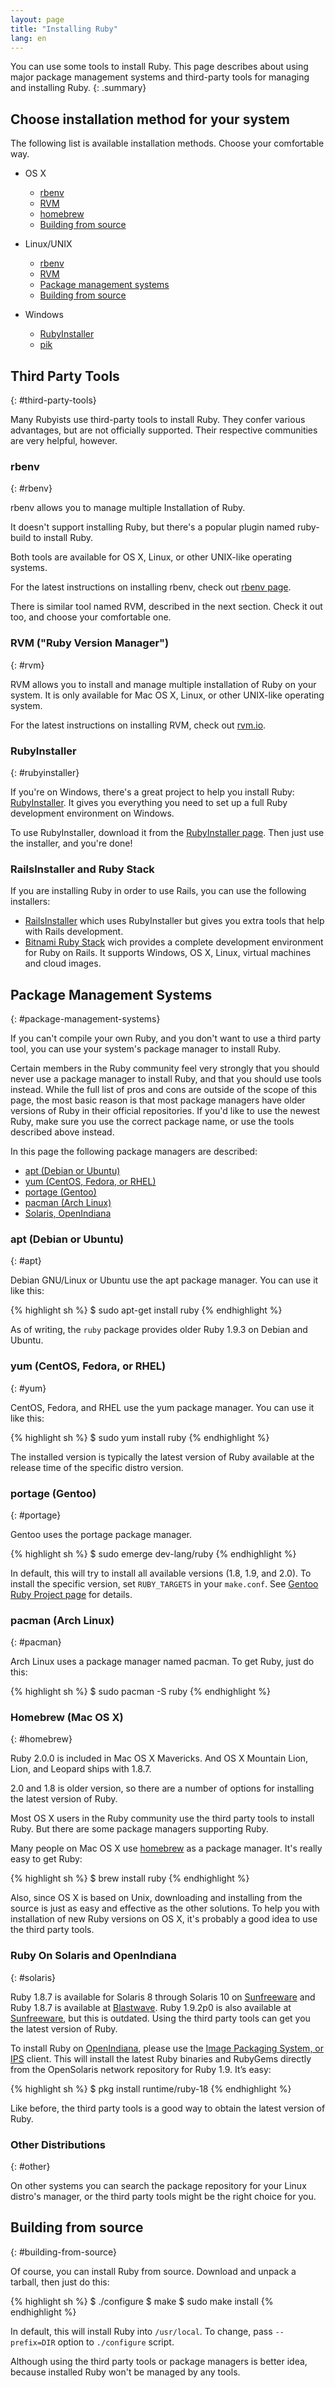 ```yaml
---
layout: page
title: "Installing Ruby"
lang: en
---
```


You can use some tools to install Ruby.
This page describes about using major package management systems
and third-party tools for managing and installing Ruby.
{: .summary}


## Choose installation method for your system

The following list is available installation methods.
Choose your comfortable way.

- OS X

  - [rbenv](#rbenv)
  - [RVM](#rvm)
  - [homebrew](#homebrew)
  - [Building from source](#building-from-source)

- Linux/UNIX

  - [rbenv](#rbenv)
  - [RVM](#rvm)
  - [Package management systems](#package-management-systems)
  - [Building from source](#building-from-source)

- Windows

  - [RubyInstaller](#rubyinstaller)
  - [pik][pik]


## Third Party Tools
{: #third-party-tools}

Many Rubyists use third-party tools to install Ruby.
They confer various advantages, but are not officially supported. Their
respective communities are very helpful, however.


### rbenv
{: #rbenv}

rbenv allows you to manage multiple Installation of Ruby.

It doesn't support installing Ruby, but there's a popular plugin named
ruby-build to install Ruby.

Both tools are available for OS X, Linux, or other UNIX-like operating systems.

For the latest instructions on installing rbenv, check out [rbenv page][rbenv].

There is similar tool named RVM, described in the next section.
Check it out too, and choose your comfortable one.


### RVM ("Ruby Version Manager")
{: #rvm}

RVM allows you to install and manage multiple installation of Ruby on your
system.  It is only available for Mac OS X, Linux, or other UNIX-like
operating system.

For the latest instructions on installing RVM, check out [rvm.io][rvm].


### RubyInstaller
{: #rubyinstaller}

If you're on Windows, there's a great project to help you install Ruby:
[RubyInstaller][rubyinstaller].
It gives you everything you need to set up a full Ruby development
environment on Windows.

To use RubyInstaller, download it from the [RubyInstaller page][rubyinstaller].
Then just use the installer, and you're done!


### RailsInstaller and Ruby Stack

If you are installing Ruby in order to use Rails, you can use the following
installers:

* [RailsInstaller][railsinstaller] which uses RubyInstaller but gives you
  extra tools that help with Rails development.
* [Bitnami Ruby Stack][rubystack] wich provides a complete development
  environment for Ruby on Rails. It supports Windows, OS X, Linux, virtual
  machines and cloud images.


## Package Management Systems
{: #package-management-systems}

If you can't compile your own Ruby, and you don't want to use a third
party tool, you can use your system's package manager to install Ruby.

Certain members in the Ruby community feel very strongly that you should
never use a package manager to install Ruby, and that you should use tools
instead. While the full list of pros and cons are outside of the scope
of this page, the most basic reason is that most package managers have
older versions of Ruby in their official repositories. If you'd like to
use the newest Ruby, make sure you use the correct package name,
or use the tools described above instead.

In this page the following package managers are described:

- [apt (Debian or Ubuntu)](#apt)
- [yum (CentOS, Fedora, or RHEL)](#yum)
- [portage (Gentoo)](#gentoo)
- [pacman (Arch Linux)](#pacman)
- [Solaris, OpenIndiana](#solaris)


### apt (Debian or Ubuntu)
{: #apt}

Debian GNU/Linux or Ubuntu use the apt package manager.
You can use it like this:

{% highlight sh %}
$ sudo apt-get install ruby
{% endhighlight %}

As of writing, the `ruby` package provides older Ruby 1.9.3
on Debian and Ubuntu.


### yum (CentOS, Fedora, or RHEL)
{: #yum}

CentOS, Fedora, and RHEL use the yum package manager.
You can use it like this:

{% highlight sh %}
$ sudo yum install ruby
{% endhighlight %}

The installed version is typically the latest version of Ruby available
at the release time of the specific distro version.


### portage (Gentoo)
{: #portage}

Gentoo uses the portage package manager.

{% highlight sh %}
$ sudo emerge dev-lang/ruby
{% endhighlight %}

In default, this will try to install all available versions (1.8, 1.9, and 2.0).
To install the specific version, set `RUBY_TARGETS` in your `make.conf`.
See [Gentoo Ruby Project page][gentoo-ruby] for details.


### pacman (Arch Linux)
{: #pacman}

Arch Linux uses a package manager named pacman. To get Ruby, just do
this:

{% highlight sh %}
$ sudo pacman -S ruby
{% endhighlight %}


### Homebrew (Mac OS X)
{: #homebrew}

Ruby 2.0.0 is included in Mac OS X Mavericks.
And OS X Mountain Lion, Lion, and Leopard ships with 1.8.7.

2.0 and 1.8 is older version, so there are a number of options
for installing the latest version of Ruby.

Most OS X users in the Ruby community use the third party tools to install
Ruby. But there are some package managers supporting Ruby.

Many people on Mac OS X use [homebrew][homebrew] as a package manager.
It's really easy to get Ruby:

{% highlight sh %}
$ brew install ruby
{% endhighlight %}

Also, since OS X is based on Unix, downloading and installing from the
source is just as easy and effective as the other solutions.
To help you with installation of new Ruby versions on OS X, it's
probably a good idea to use the third party tools.


### Ruby On Solaris and OpenIndiana
{: #solaris}

Ruby 1.8.7 is available for Solaris 8 through Solaris 10 on
[Sunfreeware][sunfreeware] and Ruby 1.8.7 is available at
[Blastwave][blastwave].
Ruby 1.9.2p0 is also available at [Sunfreeware][sunfreeware],
but this is outdated.
Using the third party tools can get you the latest version of Ruby.

To install Ruby on [OpenIndiana][openindiana], please use the
[Image Packaging System, or IPS][opensolaris-pkg] client.
This will install the latest Ruby binaries and RubyGems directly
from the OpenSolaris network repository for Ruby 1.9. It’s easy:

{% highlight sh %}
$ pkg install runtime/ruby-18
{% endhighlight %}

Like before, the third party tools is a good way to obtain the
latest version of Ruby.


### Other Distributions
{: #other}

On other systems you can search the package repository for your
Linux distro's manager, or the third party tools might be the
right choice for you.


## Building from source
{: #building-from-source}

Of course, you can install Ruby from source.
Download and unpack a tarball, then just do this:

{% highlight sh %}
$ ./configure
$ make
$ sudo make install
{% endhighlight %}

In default, this will install Ruby into `/usr/local`. To change, pass
`--prefix=DIR` option to `./configure` script.

Although using the third party tools or package managers is better idea,
because installed Ruby won't be managed by any tools.


[rvm]: http://rvm.io/
[rbenv]: https://github.com/sstephenson/rbenv
[rubyinstaller]: http://rubyinstaller.org/
[railsinstaller]: http://railsinstaller.org/
[rubystack]: http://bitnami.com/stack/ruby/installer
[pik]: https://github.com/vertiginous/pik
[sunfreeware]: http://www.sunfreeware.com
[blastwave]: http://www.blastwave.org
[openindiana]: http://openindiana.org/
[opensolaris-pkg]: http://opensolaris.org/os/project/pkg/
[macosforge-ruby]: http://trac.macosforge.org/projects/ruby/wiki
[gentoo-ruby]: http://www.gentoo.org/proj/en/prog_lang/ruby/
[homebrew]: http://brew.sh/
